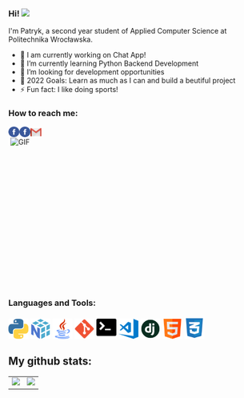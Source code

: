 ### Hi! <img src="https://media.giphy.com/media/hvRJCLFzcasrR4ia7z/giphy.gif" width="25px">

I'm Patryk, a second year student of Applied Computer Science at Politechnika Wrocławska.

- 🔭 I am currently working on Chat App!
- 🌱 I’m currently learning Python Backend Development
- 👯 I’m looking for development opportunities
- 🥅 2022 Goals: Learn as much as I can and build a beutiful project
- ⚡ Fun fact: I like doing sports!

### How to reach me:

<a href="https://www.linkedin.com/in/patrykrasiak/">
  <img align="left" alt="Patryk Rasiak | LinkedIn" width="22px" src="https://github.com/Patryk-Rasiak/Patryk-Rasiak/blob/main/icons/facebook.png" />
</a>
<a href="https://www.facebook.com/patryk.rasiak.92/">
  <img align="left" alt="Patryk Rasiak | Facebook" width="22px" src="https://github.com/Patryk-Rasiak/Patryk-Rasiak/blob/main/icons/facebook.png" />
</a>
<a href="patryk01r@gmail.com">
  <img align="left" alt="Patryk Rasiak | Gmail" width="22px" src="https://github.com/Patryk-Rasiak/Patryk-Rasiak/blob/main/icons/gmail.png" />
</a>

<img align="right" alt="GIF" src="https://github.com/abhisheknaiidu/abhisheknaiidu/blob/master/code.gif?raw=true" width="500" height="320" />

### Languages and Tools:

<div align="left">
  <img src="https://github.com/Patryk-Rasiak/Patryk-Rasiak/blob/main/icons/python.png" alt="website" width="40"/>

  <img src="https://github.com/Patryk-Rasiak/Patryk-Rasiak/blob/main/icons/numpy.png" alt="website" width="40"/>
  <img src="https://github.com/Patryk-Rasiak/Patryk-Rasiak/blob/main/icons/java.png" alt="website" width="40"/>
  <img src="https://github.com/Patryk-Rasiak/Patryk-Rasiak/blob/main/icons/git.png" alt="website" width="40"/>
  <img src="https://github.com/Patryk-Rasiak/Patryk-Rasiak/blob/main/icons/terminal.png" alt="website" width="40"/>
  <img src="https://github.com/Kamil-Herbetko/Kamil-Herbetko/blob/main/icons/vscode.png" alt="website" width="40"/>
  <img src="https://github.com/Patryk-Rasiak/Patryk-Rasiak/blob/main/icons/django.png" alt="website" width="40"/>
  <img src="https://github.com/Patryk-Rasiak/Patryk-Rasiak/blob/main/icons/html.png" alt="website" width="40"/>
  <img src="https://github.com/Patryk-Rasiak/Patryk-Rasiak/blob/main/icons/css.png" alt="website" width="40"/>
</div>

## My github stats:

<table>
    <tr>
        <td valign="top">
            <img src="https://github-readme-stats.vercel.app/api?username=Patryk-Rasiak&show_icons=true&theme=tokyonight" height="200" />
        </td>
        <td valign="top">
            <img src="https://github-readme-stats.vercel.app/api/top-langs/?username=Patryk-Rasiak&langs_count=25&layout=compact&show_icons=true&icon_color=0096ff&theme=tokyonight" height="200" />
        </td>
    </tr>
</table>
